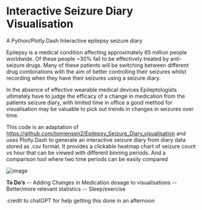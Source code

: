 # Interactive Seizure Diary Visualisation
A Python/Plotly.Dash Interactive epilepsy seizure diary

Epilepsy is a medical condition affecting approximately 65 million people worldwide.  Of these people ~30% fail to be effectively treated by anti-seizure drugs.  Many of these patients will be switching between different drug combinations with the aim of better controlling their seizures whilst recording when they have their seizures using a seizure diary.

In the absence of effective wearable medical devices Epileptologists ultimately have to judge the efficacy of a change in medication from the patients seizure diary, with limited time in office a good method for visualisation may be valuable to pick out trends in changes in seizures over time. 

This code is an adaptation of https://github.com/tomjensen2/Epilepsy_Seizure_Diary_visualisation and uses Plotly.Dash to generate an interactive seizure diary from diary data stored as .csv format.  It provides a clickable heatmap chart of seizure count vs hour that can be viewed with different binning periods.  And a comparison tool where two time periods can be easily compared 

![image](https://github.com/user-attachments/assets/cf6dcc2a-c8a8-47e2-aaa7-b048714020c0)

**To Do’s**
-- Adding Changes in Medication dosage to visualisations
-- Better/more relevant statistics
-- Sleep/exercise

:credit to chatGPT for help getting this done in an afternoon
